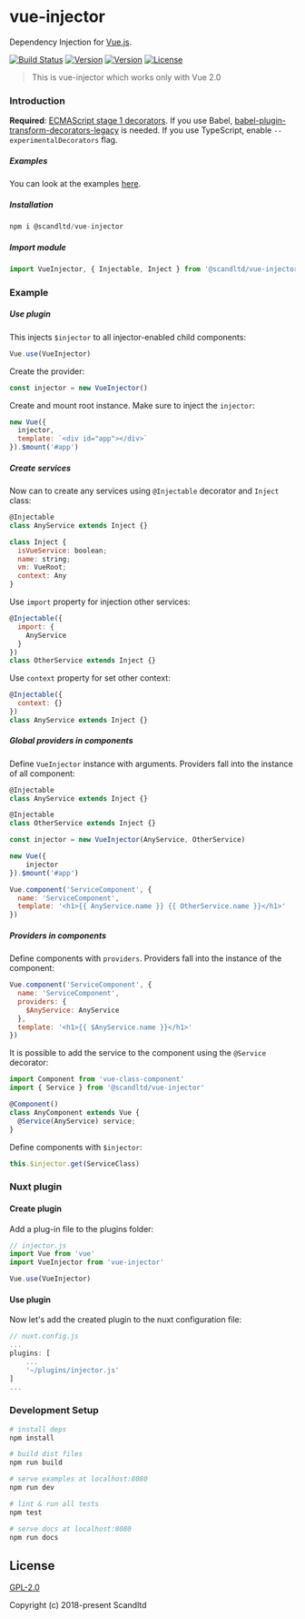 # vue-injector
Dependency Injection for [Vue.js](http://vuejs.org). 

[![Build Status](https://img.shields.io/circleci/project/github/Scandltd/vue-injector/master.svg?longCache=true&style=flat-square)](https://circleci.com/gh/Scandltd/vue-injector)
[![Version](https://img.shields.io/npm/dt/@scandltd/vue-injector.svg?longCache=true&style=flat-square)](https://www.npmjs.com/package/@scandltd/vue-injector)
[![Version](https://img.shields.io/npm/v/@scandltd/vue-injector.svg?longCache=true&style=flat-square)](https://www.npmjs.com/package/@scandltd/vue-injector)
[![License](https://img.shields.io/npm/l/@scandltd/vue-injector.svg?longCache=true&style=flat-square)](https://www.npmjs.com/package/@scandltd/vue-injector)

> This is vue-injector which works only with Vue 2.0

### Introduction

**Required**: [ECMAScript stage 1 decorators](https://github.com/wycats/javascript-decorators/blob/master/README.md).
If you use Babel, [babel-plugin-transform-decorators-legacy](https://github.com/loganfsmyth/babel-plugin-transform-decorators-legacy) is needed.
If you use TypeScript, enable `--experimentalDecorators` flag.

##### Examples
You can look at the examples [here](https://github.com/Scandltd/vue-injector/tree/master/examples).

##### Installation

``` js
npm i @scandltd/vue-injector
```

##### Import module

``` js
import VueInjector, { Injectable, Inject } from '@scandltd/vue-injector'
```

### Example
##### Use plugin
This injects `$injector` to all injector-enabled child components:

``` js
Vue.use(VueInjector)
```

Create the provider:

``` js
const injector = new VueInjector()
```

Create and mount root instance. Make sure to inject the `injector`:

``` js
new Vue({
  injector,
  template: `<div id="app"></div>`
}).$mount('#app')
```
##### Create services
Now can to create any services using `@Injectable` decorator and `Inject` class:

``` js
@Injectable
class AnyService extends Inject {}

class Inject {
  isVueService: boolean;
  name: string;
  vm: VueRoot;
  context: Any
}
```

Use `import` property for injection other services:

``` js
@Injectable({
  import: {
    AnyService
  }
})
class OtherService extends Inject {}
```

Use `context` property for set other context:

``` js
@Injectable({
  context: {}
})
class AnyService extends Inject {}
```

##### Global providers in components
Define `VueInjector` instance with arguments. Providers fall into the instance of all component:

``` js
@Injectable
class AnyService extends Inject {}

@Injectable
class OtherService extends Inject {}

const injector = new VueInjector(AnyService, OtherService)

new Vue({
    injector
}).$mount('#app')
```

``` js
Vue.component('ServiceComponent', {
  name: 'ServiceComponent',
  template: '<h1>{{ AnyService.name }} {{ OtherService.name }}</h1>'
})
```

##### Providers in components
Define components with `providers`. Providers fall into the instance of the component:

``` js
Vue.component('ServiceComponent', {
  name: 'ServiceComponent',
  providers: {
    $AnyService: AnyService
  },
  template: '<h1>{{ $AnyService.name }}</h1>'
})
```

It is possible to add the service to the component using the `@Service` decorator:

``` js
import Component from 'vue-class-component'
import { Service } from '@scandltd/vue-injector'

@Component()
class AnyComponent extends Vue {
  @Service(AnyService) service;
}
```

Define components with `$injector`:

``` js
this.$injector.get(ServiceClass)
```

### Nuxt plugin
#### Create plugin
Add a plug-in file to the plugins folder:
``` js
// injector.js
import Vue from 'vue'
import VueInjector from 'vue-injector'

Vue.use(VueInjector)
```
#### Use plugin
Now let's add the created plugin to the nuxt configuration file:
``` js
// nuxt.config.js
...
plugins: [
    ...
    '~/plugins/injector.js'
]
...
```

### Development Setup

``` bash
# install deps
npm install

# build dist files
npm run build

# serve examples at localhost:8080
npm run dev

# lint & run all tests
npm test

# serve docs at localhost:8080
npm run docs
```

## License

[GPL-2.0](https://opensource.org/licenses/GPL-2.0)

Copyright (c) 2018-present Scandltd


